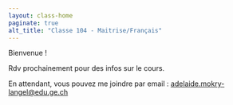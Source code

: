 ```yaml
---
layout: class-home
paginate: true
alt_title: "Classe 104 - Maitrise/Français"
---
```


Bienvenue ! 

Rdv prochainement pour des infos sur le cours. 

En attendant, vous pouvez me joindre par email : 
adelaide.mokry-langel@edu.ge.ch
